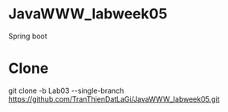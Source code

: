 # JavaWWW_labweek05
Spring boot
# Clone
git clone -b Lab03 --single-branch https://github.com/TranThienDatLaGi/JavaWWW_labweek05.git
